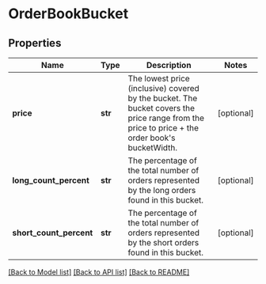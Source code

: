 # OrderBookBucket

## Properties
Name | Type | Description | Notes
------------ | ------------- | ------------- | -------------
**price** | **str** | The lowest price (inclusive) covered by the bucket. The bucket covers the price range from the price to price + the order book&#39;s bucketWidth. | [optional] 
**long_count_percent** | **str** | The percentage of the total number of orders represented by the long orders found in this bucket. | [optional] 
**short_count_percent** | **str** | The percentage of the total number of orders represented by the short orders found in this bucket. | [optional] 

[[Back to Model list]](../README.md#documentation-for-models) [[Back to API list]](../README.md#documentation-for-api-endpoints) [[Back to README]](../README.md)



